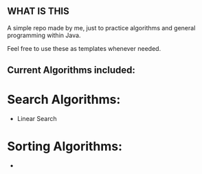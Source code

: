 ## WHAT IS THIS

A simple repo made by me, just to practice algorithms and general programming within Java.

Feel free to use these as templates whenever needed.

## Current Algorithms included:

# Search Algorithms:
* Linear Search 


# Sorting Algorithms:
*